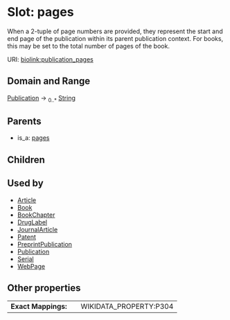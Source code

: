 
# Slot: pages


When a 2-tuple of page numbers are provided, they represent the start and end page of the publication within its parent publication context. For books, this may be set to the total number of pages of the book.

URI: [biolink:publication_pages](https://w3id.org/biolink/publication_pages)


## Domain and Range

[Publication](Publication.md) &#8594;  <sub>0..\*</sub> [String](types/String.md)

## Parents

 *  is_a: [pages](pages.md)

## Children


## Used by

 * [Article](Article.md)
 * [Book](Book.md)
 * [BookChapter](BookChapter.md)
 * [DrugLabel](DrugLabel.md)
 * [JournalArticle](JournalArticle.md)
 * [Patent](Patent.md)
 * [PreprintPublication](PreprintPublication.md)
 * [Publication](Publication.md)
 * [Serial](Serial.md)
 * [WebPage](WebPage.md)

## Other properties

|  |  |  |
| --- | --- | --- |
| **Exact Mappings:** | | WIKIDATA_PROPERTY:P304 |

